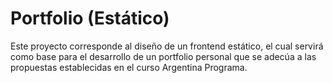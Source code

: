 # Portfolio (Estático)
Este proyecto corresponde al diseño de un frontend estático, el cual servirá como base para el desarrollo de un portfolio personal 
que se adecúa a las propuestas establecidas en el curso Argentina Programa.
